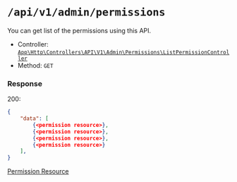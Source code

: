 # `/api/v1/admin/permissions`
You can get list of the permissions using this API.

- Controller: [`App\Http\Controllers\API\V1\Admin\Permissions\ListPermissionController`](../../../../src/app/Http/Controllers/API/V1/Admin/Permissions/ListPermissionController.php)
- Method: `GET`

### Response

200:
```json
{
    "data": [
        {<permission resource>},
        {<permission resource>},
        {<permission resource>},
        {<permission resource>}
    ],
}
```

[Permission Resource](../../resources/permission.md)
